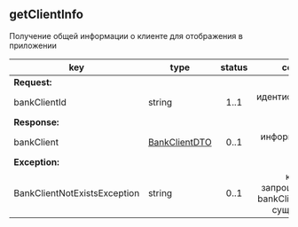 ## getClientInfo

Получение общей информации о клиенте для отображения в приложении

key | type | status | comment
--- | ---- | :----: | ---:
**Request:** | | |
bankClientId | string | 1..1 | идентификатор клиента
**Response:** | | |
bankClient | [BankClientDTO](#bankclientdto) | 0..1 | информация о клиенте
**Exception:** | | |
BankClientNotExistsException | string | 0..1 | клиент с запрошенным bankClientId не существует
